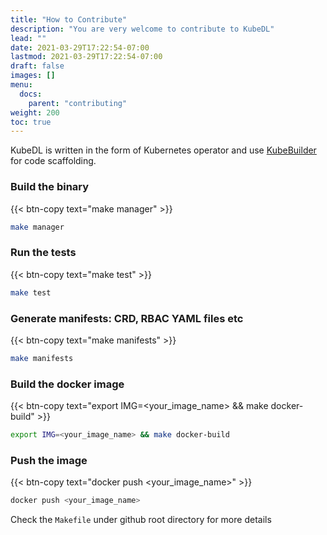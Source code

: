 ```yaml
---
title: "How to Contribute"
description: "You are very welcome to contribute to KubeDL"
lead: ""
date: 2021-03-29T17:22:54-07:00
lastmod: 2021-03-29T17:22:54-07:00
draft: false
images: []
menu:
  docs:
    parent: "contributing"
weight: 200
toc: true
---
```


KubeDL is written in the form of Kubernetes operator and use [KubeBuilder](https://github.com/kubernetes-sigs/kubebuilder) for code scaffolding.
### Build the binary


{{< btn-copy text="make manager" >}}
```bash
make manager
```
### Run the tests

{{< btn-copy text="make test" >}}
```bash
make test
```
### Generate manifests: CRD, RBAC YAML files etc

{{< btn-copy text="make manifests" >}}
```bash
make manifests
```
### Build the docker image

{{< btn-copy text="export IMG=<your_image_name> && make docker-build" >}}
```bash
export IMG=<your_image_name> && make docker-build
```

### Push the image

{{< btn-copy text="docker push <your_image_name>" >}}
```bash
docker push <your_image_name>
```
Check the `Makefile` under github root directory for more details

